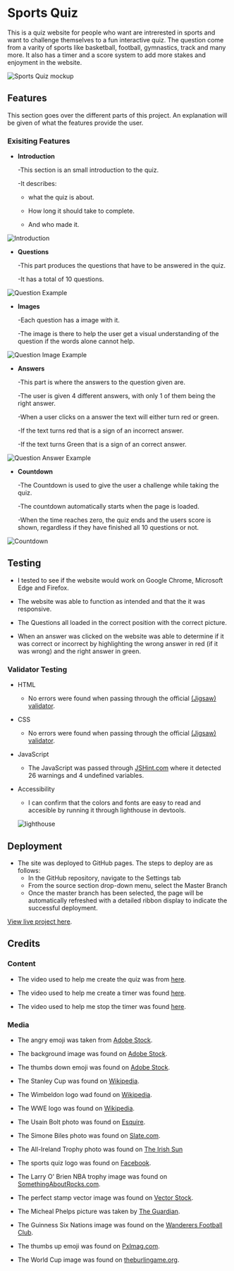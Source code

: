 # Sports Quiz 

This is a quiz website for people who want are intrerested in sports and want to challenge themselves to a fun interactive quiz. The question come from a varity of sports like basketball, football, gymnastics, track and many more. It also has a timer and a score system to add more stakes and enjoyment in the website.

![Sports Quiz mockup](assets/images/sportsquiz.png)

## Features

This section goes over the different parts of this project. An explanation will be given of what the features provide the user.

### Exisiting Features
- __Introduction__
  
  -This section is an small introduction to the quiz.

  -It describes:
  
  - what the quiz is about.

  - How long it should take to complete.

  - And who made it.

![Introduction](assets/images/intro.png)   

- __Questions__

  -This part produces the questions that have to be answered in the quiz.

  -It has a total of 10 questions.

![Question Example](assets/images/question.png)

  - __Images__

    -Each question has a image with it.

    -The image is there to help the user get a visual understanding of the question if the words alone cannot help.

![Question Image Example](assets/images/image.png) 

  - __Answers__

    -This part is where the answers to the question given are.

    -The user is given 4 different answers, with only 1 of them being the right answer.

    -When a user clicks on a answer the text will either turn red or green.

    -If the text turns red that is a sign of an incorrect answer.

    -If the text turns Green that is a sign of an correct answer.

![Question Answer Example](assets/images/answer.png)

  - __Countdown__
  
    -The Countdown is used to give the user a challenge while taking the quiz.

    -The countdown automatically starts when the page is loaded.

    -When the time reaches zero, the quiz ends and the users score is shown, regardless if they have finished all 10 questions or not.

![Countdown](assets/images/timer.png)

## Testing

 - I tested to see if the website would work on Google Chrome, Microsoft Edge and Firefox.

 - The website was able to function as intended and that the it was responsive.

 - The Questions all loaded in the correct position with the correct picture.

 - When an answer was clicked on the website was able to determine if it was correct or incorrect by highlighting the wrong answer in red (if it was wrong) and the right answer in green.

### Validator Testing


- HTML

  - No errors were found when passing through the official [(Jigsaw) validator](https://validator.w3.org/).
  
- CSS

  - No errors were found when passing through the official [(Jigsaw) validator](https://jigsaw.w3.org/css-validator/validator).

- JavaScript

  - The JavaScript was passed through [JSHint.com](https://jshint.com/) where it detected 26 warnings and 4 undefined variables.

- Accessibility

  - I can confirm that the colors and fonts are easy to read and accesible by running it through lighthouse in devtools.

  ![lighthouse](assets/images/lighthouse.png)

## Deployment

- The site was deployed to GitHub pages. The steps to deploy are as follows: 
  - In the GitHub repository, navigate to the Settings tab 
  - From the source section drop-down menu, select the Master Branch
  - Once the master branch has been selected, the page will be automatically refreshed with a detailed ribbon display to indicate the successful deployment. 

[View live project here](https://uloe-g.github.io/sportsquiz/).

## Credits

### Content

- The video used to help me create the quiz was from [here](https://www.youtube.com/watch?v=PBcqGxrr9g8&t=1825s).

- The video used to help me create a timer was found [here](https://www.youtube.com/watch?v=x7WJEmxNlEs&t=1s).

- The video used to help me stop the timer was found [here](https://www.youtube.com/watch?v=JRevaOwNKTI).

### Media
- The angry emoji was taken from [Adobe Stock](https://stock.adobe.com/search?k=angry+emoji).

- The background image was found on [Adobe Stock](https://stock.adobe.com/ie/search?k=multi+sports&search_type=usertyped&asset_id=475081166).

- The thumbs down emoji was found on [Adobe Stock](https://stock.adobe.com/search/images?k=thumbs+down+emoji).

- The Stanley Cup was found on [Wikipedia](https://en.wikipedia.org/wiki/Stanley_Cup).

- The Wimbeldon logo wad found on [Wikipedia](https://en.wikipedia.org/wiki/Wimbledon_Championships).

- The WWE logo was found on [Wikipedia](https://en.wikipedia.org/wiki/WWE).

- The Usain Bolt photo was found on [Esquire](https://www.esquire.com/sports/news/a47661/usain-bolt-photo-gold-medal/).

- The Simone Biles photo was found on [Slate.com](https://slate.com/culture/2023/08/simone-biles-gymnastics-return-classic-vault-comeback.html).

- The All-Ireland Trophy photo was found on [The Irish Sun](https://www.thesun.ie/sport/gaa-football/9124007/kerry-galway-all-ireland-football-final-tv-stream-time/)

- The sports quiz logo was found on [Facebook](https://www.facebook.com/sports.quizz/?paipv=0&eav=AfaAWgAhYNHbALoMg6S5-QzGZKYOwDSS32ldIRjauoGhVamwiI6BA5mLFhS32yGRbpY&_rdr).

- The Larry O' Brien NBA trophy image was found on [SomethingAboutRocks.com](https://somethingaboutrocks.com/article/nba-releases-new-trophies-designed-by-tiffany-co-and-victor-solomon/).

- The perfect stamp vector image was found on [Vector Stock](https://www.vectorstock.com/royalty-free-vector/perfect-stamp-vector-16524487).

-  The Micheal Phelps picture was taken by [The Guardian](https://www.theguardian.com/sport/live/2016/aug/09/rio-olympics-2016-day-four-drug-cheat-ban-live).

- The Guinness Six Nations image was found on the [Wanderers Football Club](https://wanderers.ie/news/6-nations-tickets-2024/).

- The thumbs up emoji was found on [Pxlmag.com](https://pxlmag.com/canadian-judge-deems-thumbs-up-emoji-legally-binding).

- The World Cup image was found on [theburlingame.org](https://theburlingameb.org/6186/features/looking-back-on-a-momentous-world-cup/).
